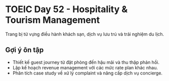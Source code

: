 # TOEIC Day 52 - Hospitality & Tourism Management

Trang bị từ vựng điều hành khách sạn, dịch vụ lưu trú và trải nghiệm du lịch.

## Gợi ý ôn tập
- Thiết kế guest journey từ đặt phòng đến hậu mãi và thu thập phản hồi.
- Lập kế hoạch revenue management với các mức rate plan khác nhau.
- Phân tích case study về xử lý complaint và nâng cấp dịch vụ concierge.
